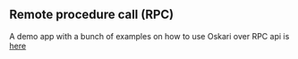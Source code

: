 ## Remote procedure call (RPC)

A demo app with a bunch of examples on how to use Oskari over RPC api is [here](https://oskari.org/examples/rpc-api/)

